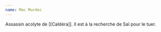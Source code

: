 ```yaml
---
name: Mac Murdoc
---
```

Assassin acolyte de [[Caldéra]]. Il est à la recherche de Saï pour le tuer.